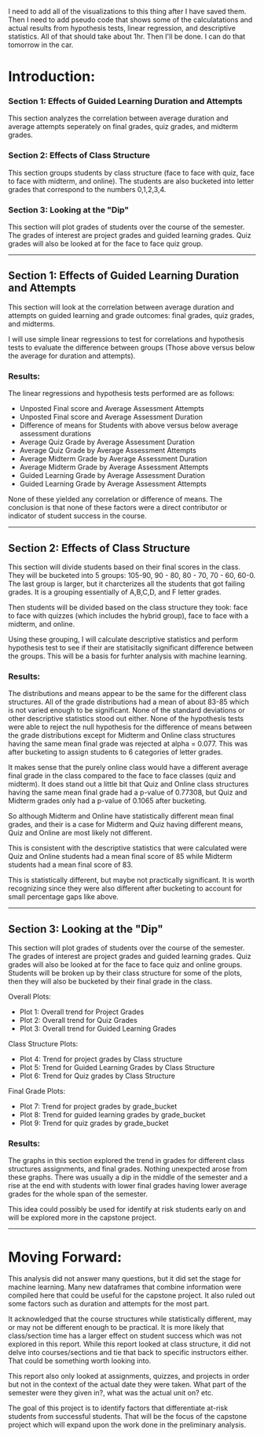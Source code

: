 I need to add all of the visualizations to this thing after I have saved them. Then I need to add pseudo code that
shows some of the calculatations and actual results from hypothesis tests, linear regression, and descriptive statistics.
All of that should take about 1hr. Then I'll be done. I can do that tomorrow in the car.

# Introduction:

### Section 1: Effects of Guided Learning Duration and Attempts

This section analyzes the correlation between average duration and average attempts seperately on final grades, quiz grades, and midterm grades.

### Section 2: Effects of Class Structure

This section groups students by class structure (face to face with quiz, face to face with midterm, and online). The
students are also bucketed into letter grades that correspond to the numbers 0,1,2,3,4.

### Section 3: Looking at the "Dip"

This section will plot grades of students over the course of the semester. The grades of interest are project grades
and guided learning grades. Quiz grades will also be looked at for the face to face quiz group.





****
## Section 1: Effects of Guided Learning Duration and Attempts

This section will look at the correlation between average duration and attempts on guided learning and grade outcomes: final grades, quiz grades, and midterms.

I will use simple linear regressions to test for correlations and hypothesis tests to evaluate the difference between groups (Those above versus below the average for duration and attempts).

### Results:

The linear regressions and hypothesis tests performed are as follows:
 * Unposted Final score and Average Assessment Attempts
 * Unposted Final score and Average Assessment Duration
 * Difference of means for Students with above versus below average assessment durations
 * Average Quiz Grade by Average Assessment Duration
 * Average Quiz Grade by Average Assessment Attempts
 * Average Midterm Grade by Average Assessment Duration
 * Average Midterm Grade by Average Assessment Attempts
 * Guided Learning Grade by Average Assessment Duration
 * Guided Learning Grade by Average Assessment Attempts

None of these yielded any correlation or difference of means. The conclusion is that none of these factors were
a direct contributor or indicator of student success in the course.

****
## Section 2: Effects of Class Structure

This section will divide students based on their final scores in the class. They will be bucketed into 5 groups: 105-90, 90 - 80, 80 - 70, 70 - 60, 60-0. The last group is larger, but it charcterizes all the students that got failing grades. It is a grouping essentially of A,B,C,D, and F letter grades.

Then students will be divided based on the class structure they took: face to face with quizzes (which includes the hybrid group), face to face with a midterm, and online.

Using these grouping, I will calculate descriptive statistics and perform hypothesis test to see if their are statisitaclly significant difference between the groups. This will be a basis for furhter analysis with machine learning.

### Results:

The distributions and means appear to be the same for the different class structures. All of the grade distributions had a mean of about 83-85 which is not varied enough to be significant. None of the standard deviations or other descriptive statistics stood out either. None of the hypothesis tests were able to reject the null hypothesis for the difference of means between the grade distributions except for Midterm and Online class structures having the same mean final grade was rejected at alpha = 0.077. This was after bucketing to assign students to 6 categories of letter grades. 

It makes sense that the purely online class would have a different average final grade in the class compared to the face to face classes (quiz and midterm). It does stand out a little bit that Quiz and Online class structures having the same mean final grade had a p-value of 0.77308, but Quiz and Midterm grades only had a p-value of 0.1065 after bucketing. 

So although Midterm and Online have statistically different mean final grades, and their is a case for Midterm and Quiz having different means, Quiz and Online are most likely not different.

This is consistent with the descriptive statistics that were calculated were Quiz and Online students had a mean final score of 85 while Midterm students had a mean final score of 83.

This is statistically different, but maybe not practically significant. It is worth recognizing since they were also different after bucketing to account for small percentage gaps like above.

****
## Section 3: Looking at the "Dip"

This section will plot grades of students over the course of the semester. 
The grades of interest are project grades and guided learning grades. 
Quiz grades will also be looked at for the face to face quiz and online groups.
Students will be broken up by their class structure for some of the plots, then they will also be bucketed by their
final grade in the class.

Overall Plots:
 * Plot 1: Overall trend for Project Grades
 * Plot 2: Overall trend for Quiz Grades
 * Plot 3: Overall trend for Guided Learning Grades

Class Structure Plots:
 * Plot 4: Trend for project grades by Class structure
 * Plot 5: Trend for Guided Learning Grades by Class Structure 
 * Plot 6: Trend for Quiz grades by Class Structure

Final Grade Plots:
 * Plot 7: Trend for project grades by grade_bucket 
 * Plot 8: Trend for guided learning grades by grade_bucket 
 * Plot 9: Trend for quiz grades by grade_bucket
 
### Results:

The graphs in this section explored the trend in grades for different class structures assignments, and final grades.
Nothing unexpected arose from these graphs. There was usually a dip in the middle of the semester and a rise at the end with students with lower final grades having lower average grades for the whole span of the semester.

This idea could possibly be used for identify at risk students early on and will be explored more in the capstone project.





***
# Moving Forward:

This analysis did not answer many questions, but it did set the stage for machine learning. Many new dataframes that combine information were compiled here that could be useful for the capstone project. It also ruled out some factors such as duration and attempts for the most part.

It acknowledged that the course structures while statistically different, may or may not be different enough to be practical. It is more likely that class/section time has a larger effect on student success which was not explored in this report. While this report looked at class structure, it did not delve into courses/sections and tie that back to 
specific instructors either. That could be something worth looking into.

This report also only looked at assignments, quizzes, and projects in order but not in the context of the actual date they were taken. What part of the semester were they given in?, what was the actual unit on? etc.

The goal of this project is to identify factors that differentiate at-risk students from successful students. That will be the focus of the capstone project which will expand upon the work done in the preliminary analysis.